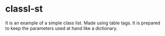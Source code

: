 # classl-st
It is an example of a simple class list. Made using table tags. It is prepared to keep the parameters used at hand like a dictionary.

